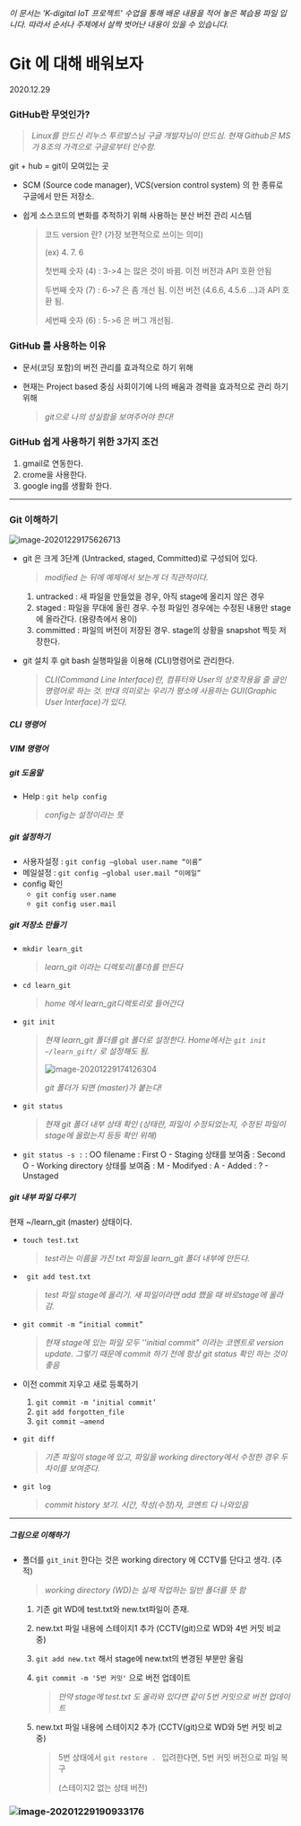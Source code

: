 *이 문서는 'K-digital IoT 프로젝트' 수업을 통해 배운 내용을 적어 놓은 복습용 파일 입니다. 따라서 순서나 주제에서 살짝 벗어난 내용이 있을 수 있습니다.*

# Git 에 대해 배워보자

2020.12.29

### GitHub란 무엇인가?

> *Linux를 만드신  리누스 투르발스님 구글 개발자님이 만드심. 현재 Github은 MS가 8조의 가격으로 구글로부터 인수함.*

git + hub = git이 모여있는 곳

- SCM (Source code manager), VCS(version control system) 의 한 종류로 구글에서 만든 저장소.

- 쉽게 소스코드의 변화를 추적하기 위해 사용하는 분산 버전 관리 시스템

  > 코드 version 란? (가장 보편적으로 쓰이는 의미)
  >
  > (ex)  4. 7. 6 
  >
  > 첫번째 숫자 (4) : 3->4 는 많은 것이 바뀜. 이전 버전과 API 호환 안됨
  >
  > 두번째 숫자 (7) : 6->7 은 좀 개선 됨. 이전 버전 (4.6.6, 4.5.6 ...)과 API 호환 됨.
  >
  > 세번째 숫자 (6) : 5->6 은 버그 개선됨. 

### GitHub 를 사용하는 이유

- 문서(코딩 포함)의 버전 관리를 효과적으로 하기 위해

- 현재는 Project based 중심 사회이기에 나의 배움과 경력을 효과적으로 관리 하기 위해

  > *git으로 나의 성실함을 보여주어야 한다!*

### GitHub 쉽게 사용하기 위한 3가지 조건

1. gmail로 연동한다.
2. crome을 사용한다.
3. google ing를 생활화 한다.

---

### Git 이해하기

![image-20201229175626713](1st_class.assets/image-20201229175626713.png)

- git 은 크게 3단계 (Untracked, staged, Committed)로 구성되어 있다. 

  > *modified 는 뒤에 예제에서 보는게 더 직관적이다.* 

  1. untracked  :  새 파일을 만들었을 경우, 아직 stage에 올리지 않은 경우
  2. staged :  파일을 무대에 올린 경우. 수정 파일인 경우에는 수정된 내용만 stage에 올라간다. (용량측에서 용이)
  3. committed : 파일의 버전이 저장된 경우. stage의 상황을 snapshot 찍듯 저장한다.

- git 설치 후 git bash 실행파일을 이용해 (CLI)명령어로 관리한다.

  > *CLI(Command Line Interface)란, 컴퓨터와 User의 상호작용을 줄 글인 명령어로 하는 것. 반대 의미로는 우리가 평소에 사용하는 GUI(Graphic User Interface)가 있다.*

##### CLI 명령어



##### VIM 명령어

##### git 도움말

- Help : `git help config `

  > *config는 설정이라는 뜻*

##### git 설정하기

- 사용자설정 : `git config —global user.name “이름”`
- 메일설정 : `git config —global user.mail “이메일”`
- config 확인
  - `git config user.name`
  - `git config user.mail`

##### git 저장소 만들기

- `mkdir learn_git`

  > *learn_git 이라는 디렉토리(폴더)를 만든다*

- `cd learn_git`

  > *home 에서 learn_git디렉토리로 들어간다*

- `git init`

  > *현재  learn_git 폴더를  git 폴더로 설정한다. Home에서는 `git init ~/learn_gift/` 로 설정해도 됨.*
  >
  > ![image-20201229174126304](1st_class.assets/image-20201229174126304.png)
  >
  > *git 폴더가 되면 (master)가 붙는다!*

- `git status`

  > *현재 git 폴더 내부 상태 확인 (상태란, 파일이 수정되었는지, 수정된 파일이 stage에 올랐는지 등등 확인 위해)*

- `git status -s :`
  : OO filename
  : First O - Staging 상태를 보여줌
  : Second O - Working directory 상태를 보여줌
  : M - Modifyed
  : A - Added
  : ? - Unstaged

  

##### git 내부 파일 다루기

현재 ~/learn_git (master) 상태이다.

- `touch test.txt`

  > *test라는 이름을 가진 txt 파일을 learn_git 폴더 내부에 만든다.*

- ` git add test.txt`

  > *test 파일 stage에 올리기. 새 파일이라면 add 했을 때 바로stage에 올라감.*

- `git commit -m “initial commit”`

  >  *현재 stage에 있는 파일  모두  ''initial commit" 이라는 코멘트로 version update. 그렇기 때문에 commit 하기 전에 항상 git status 확인 하는 것이 좋음*

- 이전 commit 지우고 새로 등록하기

  1. `git commit -m ‘initial commit’`
  2. `git add forgotten_file`
  3. `git commit —amend`

- `git diff `

  > *기존 파일이 stage에 있고, 파일을 working directory에서 수정한 경우 두 차이를 보여준다.*

- `git log`

  > *commit history 보기. 시간, 작성(수정)자, 코멘트 다 나와있음*

---

##### 그림으로 이해하기

- 폴더를 `git_init` 한다는 것은 working directory 에 CCTV를 단다고 생각. (추적)

  > *working directory (WD)는 실제 작업하는 일반 폴더를 뜻 함* 

  1. 기존 git WD에 test.txt와 new.txt파일이 존재.

  2. new.txt 파일 내용에 스테이지1 추가 (CCTV(git)으로 WD와 4번 커밋 비교 중)

  3. `git add new.txt` 해서 stage에 new.txt의 변경된 부분만 올림

  4. `git commit -m '5번 커밋'` 으로 버전 업데이트

     > *만약 stage에 test.txt 도 올라와 있다면 같이 5번 커밋으로 버전 업데이트* 

  5. new.txt 파일 내용에 스테이지2 추가 (CCTV(git)으로 WD와 5번 커밋 비교 중)

     > 5번 상태에서 `git restore . ` 입려한다면, 5번 커밋 버전으로 파일 복구
     >
     > (스테이지2 없는 상태 버전)



### ![image-20201229190933176](1st_class.assets/image-20201229190933176.png)

















